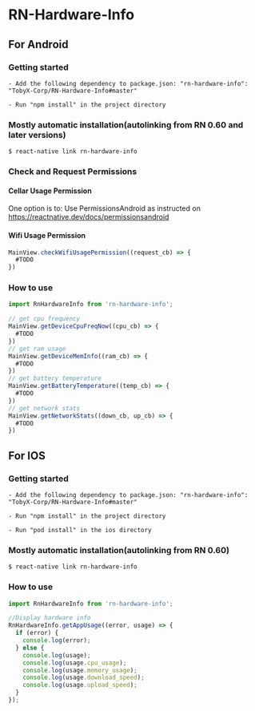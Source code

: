 # RN-Hardware-Info


## For Android

### Getting started
`- Add the following dependency to package.json:
  "rn-hardware-info": "TobyX-Corp/RN-Hardware-Info#master"`
  
 `- Run "npm install" in the project directory`

### Mostly automatic installation(autolinking from RN 0.60 and later versions)

`$ react-native link rn-hardware-info`

### Check and Request Permissions

#### Cellar Usage Permission
One option is to:
  Use PermissionsAndroid as instructed on https://reactnative.dev/docs/permissionsandroid

#### Wifi Usage Permission
```javascript
MainView.checkWifiUsagePermission((request_cb) => {
  #TODO
})
```

### How to use
```javascript
import RnHardwareInfo from 'rn-hardware-info';

// get cpu frequency
MainView.getDeviceCpuFreqNow((cpu_cb) => {
  #TODO
})
// get ram usage
MainView.getDeviceMemInfo((ram_cb) => {
  #TODO
})
// get battery temperature
MainView.getBatteryTemperature((temp_cb) => {
  #TODO
})
// get network stats
MainView.getNetworkStats((down_cb, up_cb) => {
  #TODO
})
```


## For IOS

### Getting started
`- Add the following dependency to package.json:
  "rn-hardware-info": "TobyX-Corp/RN-Hardware-Info#master"`
  
 `- Run "npm install" in the project directory`
 
 `- Run "pod install" in the ios directory`

### Mostly automatic installation(autolinking from RN 0.60)

`$ react-native link rn-hardware-info`

### How to use
```javascript
import RnHardwareInfo from 'rn-hardware-info';

//Display hardware info
RnHardwareInfo.getAppUsage((error, usage) => {
  if (error) {
    console.log(error);
  } else {
    console.log(usage);
    console.log(usage.cpu_usage);
    console.log(usage.memory_usage);
    console.log(usage.download_speed);
    console.log(usage.upload_speed);
  }
});
```
